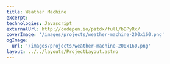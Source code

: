 ```yaml
---
title: Weather Machine
excerpt:
technologies: Javascript
externalUrl: http://codepen.io/patdx/full/bBPyRx/
coverImage: '/images/projects/weather-machine-200x160.png'
ogImage:
  url: '/images/projects/weather-machine-200x160.png'
layout: ../../layouts/ProjectLayout.astro
---
```

